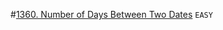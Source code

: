 #[1360. Number of Days Between Two Dates](https://leetcode.com/problems/number-of-days-between-two-dates/description/) `EASY`
